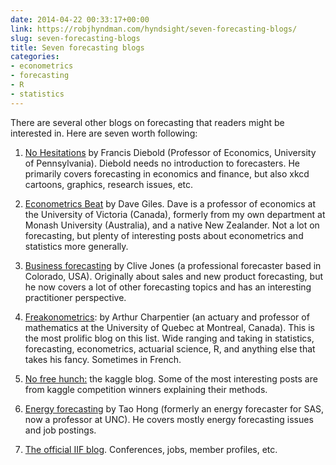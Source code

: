 ```yaml
---
date: 2014-04-22 00:33:17+00:00
link: https://robjhyndman.com/hyndsight/seven-forecasting-blogs/
slug: seven-forecasting-blogs
title: Seven forecasting blogs
categories:
- econometrics
- forecasting
- R
- statistics
---
```


There are several other blogs on forecasting that readers might be interested in. Here are seven worth following:



  1. [No Hesitations](http://fxdiebold.blogspot.com.au/) by Francis Diebold (Professor of Economics, University of Pennsylvania). Diebold needs no introduction to forecasters. He primarily covers forecasting in economics and finance, but also xkcd cartoons, graphics, research issues, etc.

  2. [Econometrics Beat](http://davegiles.blogspot.com.au/) by Dave Giles. Dave is a professor of economics at the University of Victoria (Canada), formerly from my own department at Monash University (Australia), and a native New Zealander. Not a lot on forecasting, but plenty of interesting posts about econometrics and statistics more generally.

  3. [Business forecasting](http://businessforecastblog.com/) by Clive Jones (a professional forecaster based in Colorado, USA). Originally about sales and new product forecasting, but he now covers a lot of other forecasting topics and has an interesting practitioner perspective.

  4. [Freakonometrics](http://freakonometrics.hypotheses.org/): by Arthur Charpentier (an actuary and professor of mathematics at the University of Quebec at Montreal, Canada). This is the most prolific blog on this list. Wide ranging and taking in statistics, forecasting, econometrics, actuarial science, R, and anything else that takes his fancy. Sometimes in French.

  5. [No free hunch:](http://blog.kaggle.com/) the kaggle blog. Some of the most interesting posts are from kaggle competition winners explaining their methods.

  6. [Energy forecasting](http://blog.drhongtao.com/) by Tao Hong (formerly an energy forecaster for SAS, now a professor at UNC). He covers mostly energy forecasting issues and job postings.

  7. [The official IIF blog](http://forecasters.org/blog/). Conferences, jobs, member profiles, etc.
